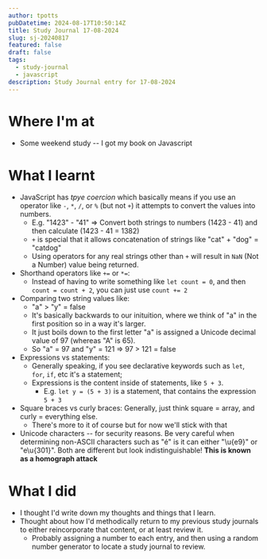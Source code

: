 ```yaml
---
author: tpotts
pubDatetime: 2024-08-17T10:50:14Z
title: Study Journal 17-08-2024
slug: sj-20240817
featured: false
draft: false
tags:
  - study-journal
  - javascript
description: Study Journal entry for 17-08-2024
---
```


# Where I'm at

- Some weekend study -- I got my book on Javascript

# What I learnt

- JavaScript has _tpye coercion_ which basically means if you use an operator like `-`, `*`, `/`, or `%` (but not `+`) it attempts to convert the values into numbers.
  - E.g. "1423" - "41" => Convert both strings to numbers (1423 - 41) and then calculate (1423 - 41 = 1382)
  - `+` is special that it allows concatenation of strings like "cat" + "dog" = "catdog"
  - Using operators for any real strings other than `+` will result in `NaN` (Not a Number) value being returned.
- Shorthand operators like `+=` or `*=`:
  - Instead of having to write something like `let count = 0`, and then `count = count + 2`, you can just use `count += 2`
- Comparing two string values like:
  - "a" > "y" = false
  - It's basically backwards to our inituition, where we think of "a" in the first position so in a way it's larger.
  - It just boils down to the first letter "a" is assigned a Unicode decimal value of 97 (whereas "A" is 65).
  - So "a" = 97 and "y" = 121 => 97 > 121 = false
- Expressions vs statements:
  - Generally speaking, if you see declarative keywords such as `let`, `for`, `if`, etc it's a statement;
  - Expressions is the content inside of statements, like `5 + 3`.
    - E.g. `let y = (5 + 3)` is a statement, that contains the expression `5 + 3`
- Square braces vs curly braces: Generally, just think square = array, and curly = everything else.
  - There's more to it of course but for now we'll stick with that
- Unicode characters -- for security reasons. Be very careful when determining non-ASCII characters such as "é" is it can either "\u{e9}" or "e\u{301}". Both are different but look indistinguishable! **This is known as a homograph attack**

# What I did

- I thought I'd write down my thoughts and things that I learn.
- Thought about how I'd methodically return to my previous study journals to either reincorporate that content, or at least review it.
  - Probably assigning a number to each entry, and then using a random number generator to locate a study journal to review.
